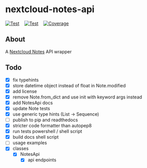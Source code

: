 # nextcloud-notes-api

<a
  href="https://github.com/coma64/nextcloud-notes-api/actions?query=workflow%3ATest"
  target="_blank" style="float: left; margin-right: 1rem;">
<img src="https://github.com/coma64/nextcloud-notes-api/workflows/Test/badge.svg"
    alt="Test" style="display: inline;">
</a>

<a
  href="https://github.com/coma64/nextcloud-notes-api/actions?query=workflow%3ASuper-Linter"
  target="_blank" style="float: left; margin-right:1rem;">
<img src="https://github.com/coma64/nextcloud-notes-api/workflows/Super-Linter/badge.svg"
    alt="Test" style="display: inline;">
</a>

<a href="https://codecov.io/gh/coma64/nextcloud-notes-api" target="_blank">
<img
src="https://img.shields.io/codecov/c/github/coma64/nextcloud-notes-api?color=%2334D058"
alt="Coverage" style="display: inline;">
</a>
<br />

## About

A [Nextcloud Notes](https://github.com/nextcloud/notes) API wrapper

## Todo

- [x] fix typehints
- [x] store datetime object instead of float in Note.modified
- [x] add license
- [x] remove Note.from_dict and use init with keyword args instead
- [x] add NotesApi docs
- [x] update Note tests
- [x] use generic type hints (List -> Sequence)
- [ ] publish to pip and readthedocs
- [x] stricter code formatter than autopep8
- [x] run tests powershell / shell script
- [x] build docs shell script
- [ ] usage examples
- [x] classes
  - [x] NotesApi
    - [x] api endpoints

